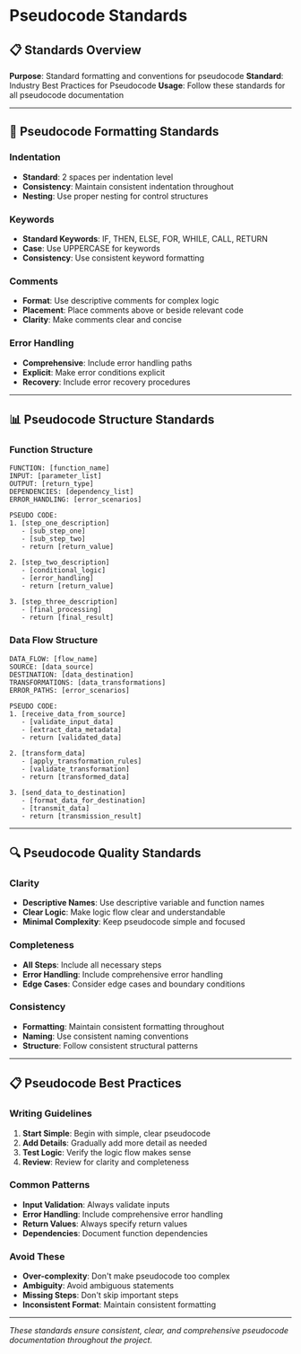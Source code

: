# Pseudocode Standards

## 📋 **Standards Overview**

**Purpose**: Standard formatting and conventions for pseudocode
**Standard**: Industry Best Practices for Pseudocode
**Usage**: Follow these standards for all pseudocode documentation

---

## 🔧 **Pseudocode Formatting Standards**

### **Indentation**
- **Standard**: 2 spaces per indentation level
- **Consistency**: Maintain consistent indentation throughout
- **Nesting**: Use proper nesting for control structures

### **Keywords**
- **Standard Keywords**: IF, THEN, ELSE, FOR, WHILE, CALL, RETURN
- **Case**: Use UPPERCASE for keywords
- **Consistency**: Use consistent keyword formatting

### **Comments**
- **Format**: Use descriptive comments for complex logic
- **Placement**: Place comments above or beside relevant code
- **Clarity**: Make comments clear and concise

### **Error Handling**
- **Comprehensive**: Include error handling paths
- **Explicit**: Make error conditions explicit
- **Recovery**: Include error recovery procedures

---

## 📊 **Pseudocode Structure Standards**

### **Function Structure**
```
FUNCTION: [function_name]
INPUT: [parameter_list]
OUTPUT: [return_type]
DEPENDENCIES: [dependency_list]
ERROR_HANDLING: [error_scenarios]

PSEUDO CODE:
1. [step_one_description]
   - [sub_step_one]
   - [sub_step_two]
   - return [return_value]

2. [step_two_description]
   - [conditional_logic]
   - [error_handling]
   - return [return_value]

3. [step_three_description]
   - [final_processing]
   - return [final_result]
```

### **Data Flow Structure**
```
DATA_FLOW: [flow_name]
SOURCE: [data_source]
DESTINATION: [data_destination]
TRANSFORMATIONS: [data_transformations]
ERROR_PATHS: [error_scenarios]

PSEUDO CODE:
1. [receive_data_from_source]
   - [validate_input_data]
   - [extract_data_metadata]
   - return [validated_data]

2. [transform_data]
   - [apply_transformation_rules]
   - [validate_transformation]
   - return [transformed_data]

3. [send_data_to_destination]
   - [format_data_for_destination]
   - [transmit_data]
   - return [transmission_result]
```

---

## 🔍 **Pseudocode Quality Standards**

### **Clarity**
- **Descriptive Names**: Use descriptive variable and function names
- **Clear Logic**: Make logic flow clear and understandable
- **Minimal Complexity**: Keep pseudocode simple and focused

### **Completeness**
- **All Steps**: Include all necessary steps
- **Error Handling**: Include comprehensive error handling
- **Edge Cases**: Consider edge cases and boundary conditions

### **Consistency**
- **Formatting**: Maintain consistent formatting throughout
- **Naming**: Use consistent naming conventions
- **Structure**: Follow consistent structural patterns

---

## 📋 **Pseudocode Best Practices**

### **Writing Guidelines**
1. **Start Simple**: Begin with simple, clear pseudocode
2. **Add Details**: Gradually add more detail as needed
3. **Test Logic**: Verify the logic flow makes sense
4. **Review**: Review for clarity and completeness

### **Common Patterns**
- **Input Validation**: Always validate inputs
- **Error Handling**: Include comprehensive error handling
- **Return Values**: Always specify return values
- **Dependencies**: Document function dependencies

### **Avoid These**
- **Over-complexity**: Don't make pseudocode too complex
- **Ambiguity**: Avoid ambiguous statements
- **Missing Steps**: Don't skip important steps
- **Inconsistent Format**: Maintain consistent formatting

---

*These standards ensure consistent, clear, and comprehensive pseudocode documentation throughout the project.*
